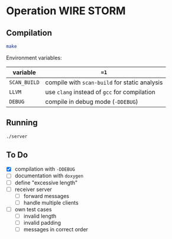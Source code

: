 # Operation WIRE STORM

## Compilation

```bash
make
```

Environment variables:

| variable | `=1` |
| -- | -- |
| `SCAN_BUILD` | compile with `scan-build` for static analysis |
| `LLVM` | use `clang` instead of `gcc` for compilation |
| `DEBUG` | compile in debug mode (`-DDEBUG`) |

## Running

```bash
./server
```

## To Do
- [x] compilation with `-DDEBUG`
- [ ] documentation with `doxygen`
- [ ] define "excessive length"
- [ ] receiver server
    - [ ] forward messages
    - [ ] handle multiple clients
- [ ] own test cases
    - [ ] invalid length
    - [ ] invalid padding
    - [ ] messages in correct order
